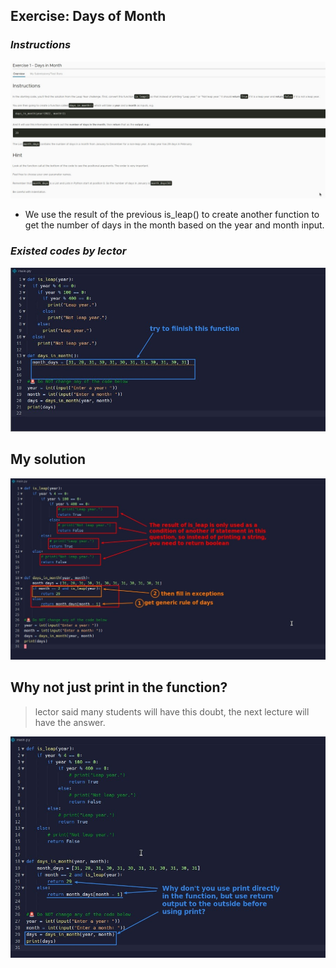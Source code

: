 ## **Exercise: Days of Month**

### _Instructions_

![Alt instructions](pic/01.jpg)

- We use the result of the previous is_leap() to create another function to get the number of days in the month based on the year and month input.

### _Existed codes by lector_

![Alt existed codes](pic/02.jpg)

## **My solution**

![Alt my solution](pic/03.jpg)

## **Why not just print in the function?**

> lector said many students will have this doubt, the next lecture will have the answer.

![Alt question](pic/04.jpg)
